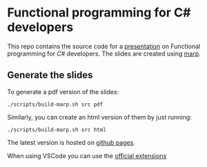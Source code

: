# Functional programming for C# developers

This repo contains the source code for a [presentation](src/main.md) on Functional programming for _C#_ developers.
The slides are created using [marp](https://marp.app/).

## Generate the slides

To generate a pdf version of the slides:
```shell
./scripts/build-marp.sh src pdf
```

Similarly, you can create an html version of them by just running:
```shell
./scripts/build-marp.sh src html
```

The latest version is hosted on [github pages](https://fabiolune.github.io/fp-for-csharp-devs/).

When using VSCode you can use the [official extensions](https://marketplace.visualstudio.com/items?itemName=marp-team.marp-vscode)